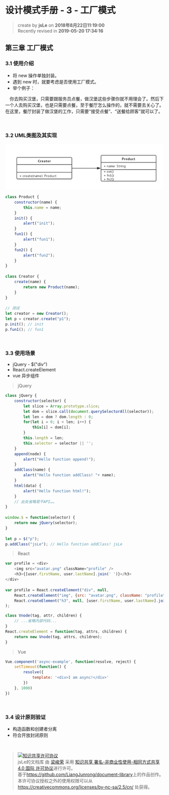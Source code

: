 设计模式手册 - 3 - 工厂模式
===

> create by **jsLe** on **2018年8月22日11:19:00**  
> Recently revised in **2019-05-20 17:34:16**

## 第三章 工厂模式

### 3.1 使用介绍
* 将 new 操作单独封装。
* 遇到 new 时，就要考虑是否使用工厂模式。
* 举个例子：  

&emsp;你去购买汉堡，只需要跟服务员点餐，做汉堡这些步骤你就不用理会了。然后下一个人去购买汉堡，也是只需要点餐，至于餐厅怎么操作的，就不需要去关心了。在这里，餐厅封装了做汉堡的工作，只需要“接受点餐”、“送餐给顾客”就可以了。

<br>

### 3.2 UML类图及其实现

![图](../../public-repertory/img/js-design-pattern-chapter3-1.png)

```js
class Product {
    constructor(name) {
        this.name = name;
    }
    init() {
        alert("init");
    }
    fun1() {
        alert("fun1");
    }
    fun2() {
        alert("fun2");
    }
}

class Creator {
    create(name) {
        return new Product(name);
    }
}

// 测试
let creator = new Creator();
let p = creator.create("p1");
p.init(); // init
p.fun1(); // fun1
```

<br>

### 3.3 使用场景
* jQuery - $("div")
* React.createElement
* vue 异步组件

> jQuery

```js
class jQuery {
    constructor(selector) {
        let slice = Array.prototype.slice;
        let dom = slice.call(document.querySelectorAll(selector));
        let len = dom ? dom.length : 0;
        for(let i = 0; i < len; i++) {
            this[i] = dom[i];
        }
        this.length = len;
        this.selector = selector || '';
    }
    append(node) {
        alert("Hello function append!");
    }
    addClass(name) {
        alert("Hello function addClass! "+ name);
    }
    html(data) {
        alert("Hello function html!");
    }
    // 此处省略若干API……
}

window.$ = function(selector) {
    return new jQuery(selector);
}

let p = $("p");
p.addClass("jsLe"); // Hello function addClass! jsLe
```

> React

```js
var profile = <div>
    <img src="avatar.png" className="profile" />
    <h3>{[user.firstName, user.lastName].join(' ')}</h3>
</div>

var profile = React.createElement("div", null,
    React.createElement("img", {src: "avatar.png", className: "profile"}),
    React.createElement("h3", null, [user.firstName, user.lastName].join(" "));
);
```

```js
class Vnode(tag, attr, children) {
    // ...省略内部代码...
}
React.createElement = function(tag, attrs, children) {
    return new Vnode(tag, attrs, children);
}
```

> Vue

```js
Vue.component('async-example', function(resolve, reject) {
    setTimeout(function() {
        resolve({
            template: '<div>I am async!</div>'
        })
    }, 1000)
})
```

<br>

### 3.4 设计原则验证
* 构造函数和创建者分离
* 符合开放封闭原则

<br>

> <a rel="license" href="http://creativecommons.org/licenses/by-nc-sa/4.0/"><img alt="知识共享许可协议" style="border-width:0" src="https://i.creativecommons.org/l/by-nc-sa/4.0/88x31.png" /></a><br /><span xmlns:dct="http://purl.org/dc/terms/" property="dct:title">jsLe的文档库</span> 由 <a xmlns:cc="http://creativecommons.org/ns#" href="https://github.com/LiangJunrong/document-library" property="cc:attributionName" rel="cc:attributionURL">梁峻荣</a> 采用 <a rel="license" href="http://creativecommons.org/licenses/by-nc-sa/4.0/">知识共享 署名-非商业性使用-相同方式共享 4.0 国际 许可协议</a>进行许可。<br />基于<a xmlns:dct="http://purl.org/dc/terms/" href="https://github.com/LiangJunrong/document-library" rel="dct:source">https://github.com/LiangJunrong/document-library</a>上的作品创作。<br />本许可协议授权之外的使用权限可以从 <a xmlns:cc="http://creativecommons.org/ns#" href="https://creativecommons.org/licenses/by-nc-sa/2.5/cn/" rel="cc:morePermissions">https://creativecommons.org/licenses/by-nc-sa/2.5/cn/</a> 处获得。
